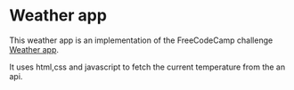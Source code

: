 # Weather app

This weather app is an implementation of the FreeCodeCamp challenge [Weather app](https://www.freecodecamp.org/news/building-a-weather-app-a3cec42b11fa/).

It uses html,css and javascript to fetch the current temperature from the an api.
